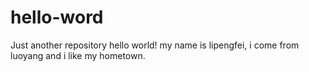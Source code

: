 # hello-word
Just another repository
hello world!
my name is lipengfei,
i come from luoyang and i like my hometown.
